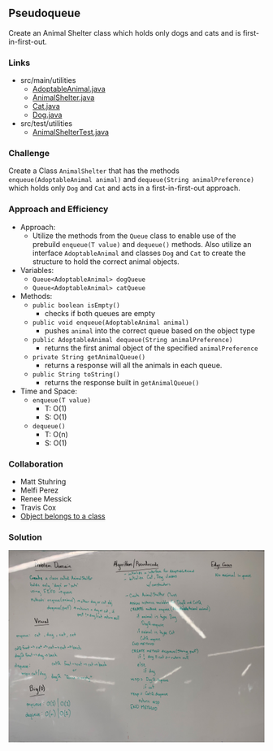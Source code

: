 ## Pseudoqueue
Create an Animal Shelter class which holds only dogs and cats and is first-in-first-out.

### Links
* src/main/utilities
  * [AdoptableAnimal.java](../code401challenges/src/main/java/utilities/AdoptableAnimal.java)
  * [AnimalShelter.java](../code401challenges/src/main/java/utilities/AnimalShelter.java)
  * [Cat.java](../code401challenges/src/main/java/utilities/Cat.java)
  * [Dog.java](../code401challenges/src/main/java/utilities/Dog.java)
* src/test/utilities
  * [AnimalShelterTest.java](../code401challenges/src/test/java/utilities/AnimalShelterTest.java)

### Challenge
Create a Class `AnimalShelter` that has the methods `enqueue(AdoptableAnimal animal)` and `dequeue(String animalPreference)` which holds only `Dog` and `Cat` and acts in a first-in-first-out approach.

### Approach and Efficiency
* Approach:
  * Utilize the methods from the `Queue` class to enable use of the prebuild `enqueue(T value)` and `dequeue()` methods. Also utilize an interface `AdoptableAnimal` and classes `Dog` and `Cat` to create the structure to hold the correct animal objects.
* Variables:
  * `Queue<AdoptableAnimal> dogQueue`
  * `Queue<AdoptableAnimal> catQueue`
* Methods:
  * `public boolean isEmpty()`
    * checks if both queues are empty
  * `public void enqueue(AdoptableAnimal animal)`
    * pushes `animal` into the correct queue based on the object type
  * `public AdoptableAnimal dequeue(String animalPreference)`
    * returns the first animal object of the specified `animalPreference`
  * `private String getAnimalQueue()`
    * returns a response will all the animals in each queue.
  * `public String toString()`
    * returns the response built in `getAnimalQueue()`
* Time and Space:
  * `enqueue(T value)`
    * T: O(1)
    * S: O(1)
  * `dequeue()`
    * T: O(n)
    * S: O(1)


### Collaboration
* Matt Stuhring
* Melfi Perez
* Renee Messick
* Travis Cox
* [Object belongs to a class](https://stackoverflow.com/questions/4294844/check-if-an-object-belongs-to-a-class-in-java)

### Solution
![animal shelter](../assets/animal-shelter.jpg)
